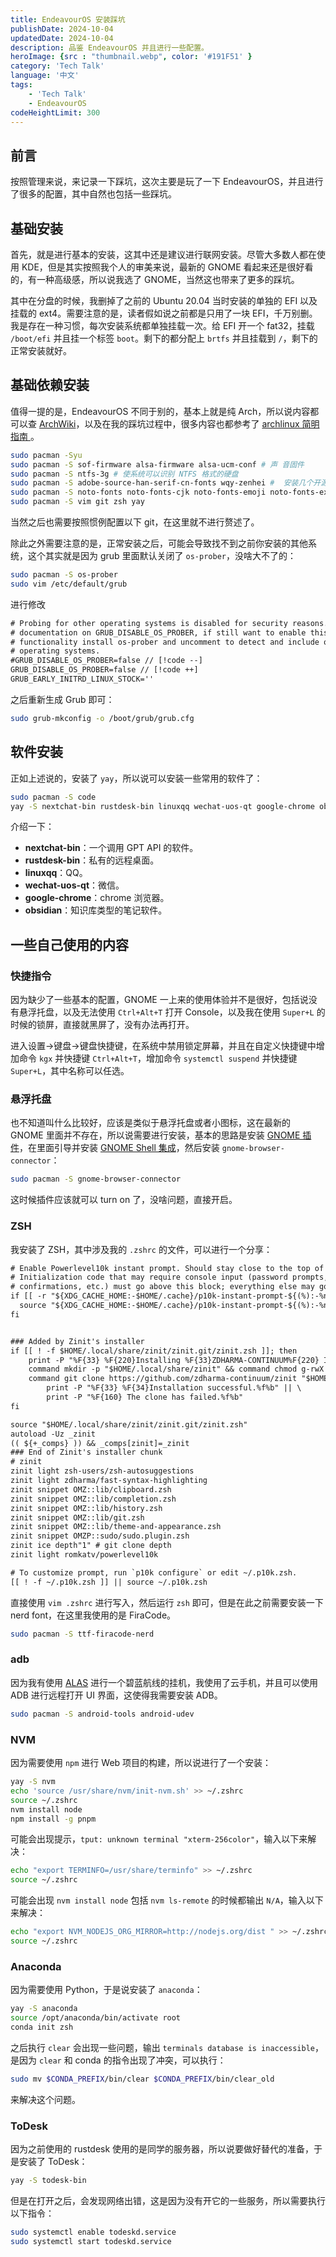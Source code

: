 ```yaml
---
title: EndeavourOS 安装踩坑
publishDate: 2024-10-04
updatedDate: 2024-10-04
description: 品鉴 EndeavourOS 并且进行一些配置。
heroImage: {src : "thumbnail.webp", color: '#191F51' }
category: 'Tech Talk'
language: '中文'
tags:
    - 'Tech Talk'
    - EndeavourOS
codeHeightLimit: 300
---
```


## 前言

按照管理来说，来记录一下踩坑，这次主要是玩了一下 EndeavourOS，并且进行了很多的配置，其中自然也包括一些踩坑。

## 基础安装

首先，就是进行基本的安装，这其中还是建议进行联网安装。尽管大多数人都在使用 KDE，但是其实按照我个人的审美来说，最新的 GNOME 看起来还是很好看的，有一种高级感，所以说我选了 GNOME，当然这也带来了更多的踩坑。

其中在分盘的时候，我删掉了之前的 Ubuntu 20.04 当时安装的单独的 EFI 以及挂载的 ext4。需要注意的是，读者假如说之前都是只用了一块 EFI，千万别删。我是存在一种习惯，每次安装系统都单独挂载一次。给 EFI 开一个 fat32，挂载 `/boot/efi` 并且挂一个标签 `boot`。剩下的都分配上 `brtfs` 并且挂载到 `/`，剩下的正常安装就好。

## 基础依赖安装

值得一提的是，EndeavourOS 不同于别的，基本上就是纯 Arch，所以说内容都可以查 [ArchWiki](https://wiki.archlinux.org/title/Main_page)，以及在我的踩坑过程中，很多内容也都参考了 [archlinux 简明指南
](https://arch.icekylin.online/)。

```bash
sudo pacman -Syu
sudo pacman -S sof-firmware alsa-firmware alsa-ucm-conf # 声 音固件
sudo pacman -S ntfs-3g # 使系统可以识别 NTFS 格式的硬盘
sudo pacman -S adobe-source-han-serif-cn-fonts wqy-zenhei #  安装几个开源中文字体。一般装上文泉驿就能解决大多 wine 应用中文方块的问题
sudo pacman -S noto-fonts noto-fonts-cjk noto-fonts-emoji noto-fonts-extra # 安装谷歌开源字体及表情
sudo pacman -S vim git zsh yay
```

当然之后也需要按照惯例配置以下 git，在这里就不进行赘述了。

除此之外需要注意的是，正常安装之后，可能会导致找不到之前你安装的其他系统，这个其实就是因为 grub 里面默认关闭了 `os-prober`，没啥大不了的：

```bash
sudo pacman -S os-prober
sudo vim /etc/default/grub
```

进行修改

```txt
# Probing for other operating systems is disabled for security reasons. Read
# documentation on GRUB_DISABLE_OS_PROBER, if still want to enable this
# functionality install os-prober and uncomment to detect and include other
# operating systems.
#GRUB_DISABLE_OS_PROBER=false // [!code --]
GRUB_DISABLE_OS_PROBER=false // [!code ++]
GRUB_EARLY_INITRD_LINUX_STOCK=''
```

之后重新生成 Grub 即可：

```bash
sudo grub-mkconfig -o /boot/grub/grub.cfg
```

## 软件安装

正如上述说的，安装了 `yay`，所以说可以安装一些常用的软件了：

```bash
sudo pacman -S code
yay -S nextchat-bin rustdesk-bin linuxqq wechat-uos-qt google-chrome obsidian
```

介绍一下：

- **nextchat-bin**：一个调用 GPT API 的软件。
- **rustdesk-bin**：私有的远程桌面。
- **linuxqq**：QQ。 
- **wechat-uos-qt**：微信。
- **google-chrome**：chrome 浏览器。
- **obsidian**：知识库类型的笔记软件。

## 一些自己使用的内容

### 快捷指令

因为缺少了一些基本的配置，GNOME 一上来的使用体验并不是很好，包括说没有悬浮托盘，以及无法使用 `Ctrl+Alt+T` 打开 Console，以及我在使用 `Super+L` 的时候的锁屏，直接就黑屏了，没有办法再打开。

进入设置->键盘->键盘快捷键，在系统中禁用锁定屏幕，并且在自定义快捷键中增加命令 `kgx` 并快捷键 `Ctrl+Alt+T`，增加命令 `systemctl suspend` 并快捷键 `Super+L`，其中名称可以任选。

### 悬浮托盘

也不知道叫什么比较好，应该是类似于悬浮托盘或者小图标，这在最新的 GNOME 里面并不存在，所以说需要进行安装，基本的思路是安装 [GNOME 插件](https://extensions.gnome.org/extension/615/appindicator-support/)，在里面引导并安装 [GNOME Shell 集成](https://chromewebstore.google.com/detail/gnome-shell-%E9%9B%86%E6%88%90/gphhapmejobijbbhgpjhcjognlahblep)，然后安装 `gnome-browser-connector`：

```bash
sudo pacman -S gnome-browser-connector
```

这时候插件应该就可以 turn on 了，没啥问题，直接开启。

### ZSH

我安装了 ZSH，其中涉及我的 `.zshrc` 的文件，可以进行一个分享：

```txt title=".zshrc"
# Enable Powerlevel10k instant prompt. Should stay close to the top of ~/.zshrc.
# Initialization code that may require console input (password prompts, [y/n]
# confirmations, etc.) must go above this block; everything else may go below.
if [[ -r "${XDG_CACHE_HOME:-$HOME/.cache}/p10k-instant-prompt-${(%):-%n}.zsh" ]]; then
  source "${XDG_CACHE_HOME:-$HOME/.cache}/p10k-instant-prompt-${(%):-%n}.zsh"
fi


### Added by Zinit's installer
if [[ ! -f $HOME/.local/share/zinit/zinit.git/zinit.zsh ]]; then
    print -P "%F{33} %F{220}Installing %F{33}ZDHARMA-CONTINUUM%F{220} Initiative Plugin Manager (%F{33}zdharma-continuum/zinit%F{220})Ã¢Â�Â¦%f"
    command mkdir -p "$HOME/.local/share/zinit" && command chmod g-rwX "$HOME/.local/share/zinit"
    command git clone https://github.com/zdharma-continuum/zinit "$HOME/.local/share/zinit/zinit.git" && \
        print -P "%F{33} %F{34}Installation successful.%f%b" || \
        print -P "%F{160} The clone has failed.%f%b"
fi

source "$HOME/.local/share/zinit/zinit.git/zinit.zsh"
autoload -Uz _zinit
(( ${+_comps} )) && _comps[zinit]=_zinit
### End of Zinit's installer chunk
# zinit
zinit light zsh-users/zsh-autosuggestions
zinit light zdharma/fast-syntax-highlighting
zinit snippet OMZ::lib/clipboard.zsh
zinit snippet OMZ::lib/completion.zsh
zinit snippet OMZ::lib/history.zsh
zinit snippet OMZ::lib/git.zsh
zinit snippet OMZ::lib/theme-and-appearance.zsh
zinit snippet OMZP::sudo/sudo.plugin.zsh
zinit ice depth"1" # git clone depth
zinit light romkatv/powerlevel10k

# To customize prompt, run `p10k configure` or edit ~/.p10k.zsh.
[[ ! -f ~/.p10k.zsh ]] || source ~/.p10k.zsh
```

直接使用 `vim .zshrc` 进行写入，然后运行 `zsh` 即可，但是在此之前需要安装一下 nerd font，在这里我使用的是 FiraCode。

```bash
sudo pacman -S ttf-firacode-nerd
```

### adb

因为我有使用 [ALAS](https://alas.azurlane.cloud/) 进行一个碧蓝航线的挂机，我使用了云手机，并且可以使用 ADB 进行远程打开 UI 界面，这使得我需要安装 ADB。

```bash
sudo pacman -S android-tools android-udev
```

### NVM

因为需要使用 `npm` 进行 Web 项目的构建，所以说进行了一个安装：

```bash
yay -S nvm
echo 'source /usr/share/nvm/init-nvm.sh' >> ~/.zshrc
source ~/.zshrc 
nvm install node
npm install -g pnpm
```

可能会出现提示，`tput: unknown terminal "xterm-256color"`，输入以下来解决：

```bash
echo "export TERMINFO=/usr/share/terminfo" >> ~/.zshrc
source ~/.zshrc
```

可能会出现 `nvm install node` 包括 `nvm ls-remote` 的时候都输出 `N/A`，输入以下来解决：

```bash
echo "export NVM_NODEJS_ORG_MIRROR=http://nodejs.org/dist " >> ~/.zshrc
source ~/.zshrc
```

### Anaconda

因为需要使用 Python，于是说安装了 `anaconda`：

```bash
yay -S anaconda
source /opt/anaconda/bin/activate root
conda init zsh
```

之后执行 `clear` 会出现一些问题，输出 `terminals database is inaccessible`，是因为 `clear` 和 conda 的指令出现了冲突，可以执行：

```bash
sudo mv $CONDA_PREFIX/bin/clear $CONDA_PREFIX/bin/clear_old
```

来解决这个问题。

### ToDesk

因为之前使用的 rustdesk 使用的是同学的服务器，所以说要做好替代的准备，于是安装了 ToDesk：

```bash
yay -S todesk-bin
```

但是在打开之后，会发现网络出错，这是因为没有开它的一些服务，所以需要执行以下指令：

```bash
sudo systemctl enable todeskd.service
sudo systemctl start todeskd.service
```